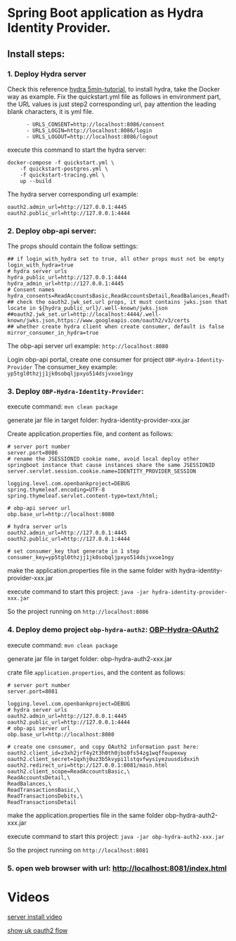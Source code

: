 # Spring Boot application as Hydra Identity Provider.

## Install steps:

### 1. Deploy Hydra server
Check this reference [hydra 5min-tutorial](https://www.ory.sh/hydra/docs/5min-tutorial), to install hydra, take the Docker way as example.
Fix the quickstart.yml file as follows in environment part, the URL values is just step2 corresponding url, pay attention the leading blank characters, it is yml file.
```
      - URLS_CONSENT=http://localhost:8086/consent
      - URLS_LOGIN=http://localhost:8086/login
      - URLS_LOGOUT=http://localhost:8086/logout
```
execute this command to start the hydra server:
```
docker-compose -f quickstart.yml \
    -f quickstart-postgres.yml \
    -f quickstart-tracing.yml \
    up --build
```
The hydra server corresponding url example:
```
oauth2.admin_url=http://127.0.0.1:4445
oauth2.public_url=http://127.0.0.1:4444
```
### 2. Deploy obp-api server:
The props should contain the follow settings:
```
## if login_with_hydra set to true, all other props must not be empty
login_with_hydra=true
# hydra server urls
hydra_public_url=http://127.0.0.1:4444
hydra_admin_url=http://127.0.0.1:4445
# Consent names
hydra_consents=ReadAccountsBasic,ReadAccountsDetail,ReadBalances,ReadTransactionsBasic,ReadTransactionsDebits,ReadTransactionsDetail
## check the oauth2.jwk_set.url props, it must contains jwks.json that locate in ${hydra_public_url}/.well-known/jwks.json
##oauth2.jwk_set.url=http://localhost:4444/.well-known/jwks.json,https://www.googleapis.com/oauth2/v3/certs
## whether create hydra client when create consumer, default is false
mirror_consumer_in_hydra=true
```

The obp-api server url example: `http://localhost:8080`

Login obp-api portal, create one consumer for project `OBP-Hydra-Identity-Provider`
The consumer_key example: `yp5tgl0thzjj1jk0sobqljpxyo514dsjvxoe1ngy`

### 3. Deploy `OBP-Hydra-Identity-Provider`:

execute command: `mvn clean package`

generate jar file in target folder: hydra-identity-provider-xxx.jar

Create application.properties file, and content as follows:
```
# server port number
server.port=8086
# rename the JSESSIONID cookie name, avoid local deploy other springboot instance that cause instances share the same JSESSIONID
server.servlet.session.cookie.name=IDENTITY_PROVIDER_SESSION

logging.level.com.openbankproject=DEBUG
spring.thymeleaf.encoding=UTF-8
spring.thymeleaf.servlet.content-type=text/html;

# obp-api server url
obp.base_url=http://localhost:8080

# hydra server urls
oauth2.admin_url=http://127.0.0.1:4445
oauth2.public_url=http://127.0.0.1:4444

# set consumer_key that generate in 1 step
consumer_key=yp5tgl0thzjj1jk0sobqljpxyo514dsjvxoe1ngy
```
make the application.properties file in the same folder with hydra-identity-provider-xxx.jar

execute command to start this project: `java -jar hydra-identity-provider-xxx.jar`

So the project running on `http://localhost:8086`

### 4. Deploy demo project `obp-hydra-auth2`:  [OBP-Hydra-OAuth2](https://github.com/OpenBankProject/OBP-Hydra-OAuth2)

execute command: `mvn clean package`

generate jar file in target folder: obp-hydra-auth2-xxx.jar

crate file `application.properties`, and the content as follows:
```
# server port number
server.port=8081

logging.level.com.openbankproject=DEBUG
# hydra server urls
oauth2.admin_url=http://127.0.0.1:4445
oauth2.public_url=http://127.0.0.1:4444
# obp-api server url
obp.base_url=http://localhost:8080

# create one consumer, and copy OAuth2 information past here:
oauth2.client_id=z3xh2jrf4y2t3h0th0jbs0fs54zg1wqffoupexwy
oauth2.client_secret=1qxhj0uz3b5kvypi1lstqvfwysiyezuusdidxxih
oauth2.redirect_uri=http://127.0.0.1:8081/main.html
oauth2.client_scope=ReadAccountsBasic,\
ReadAccountsDetail,\
ReadBalances,\
ReadTransactionsBasic,\
ReadTransactionsDebits,\
ReadTransactionsDetail
```

make the application.properties file in the same folder obp-hydra-auth2-xxx.jar

execute command to start this project: `java -jar obp-hydra-auth2-xxx.jar`

So the project running on `http://localhost:8081`

### 5. open web browser with url: [http://localhost:8081/index.html](http://localhost:8081/index.html)

# Videos
[server install video](https://youtu.be/AobQ7LJQ9cs)

[show uk oauth2 flow](https://youtu.be/k_6z2wk5Jqk)
